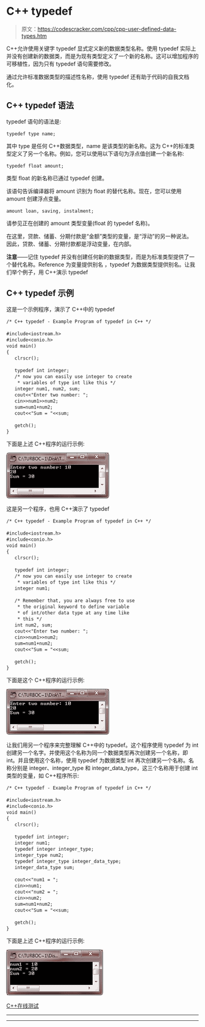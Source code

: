 # C++ typedef

> 原文：<https://codescracker.com/cpp/cpp-user-defined-data-types.htm>

C++允许使用关键字 typedef 显式定义新的数据类型名称。使用 typedef 实际上并没有创建新的数据类，而是为现有类型定义了一个新的名称。这可以增加程序的可移植性，因为只有 typedef 语句需要修改。

通过允许标准数据类型的描述性名称，使用 typedef 还有助于代码的自我文档化。

## C++ typedef 语法

typedef 语句的语法是:

```
typedef type name;
```

其中 type 是任何 C++数据类型，name 是该类型的新名称。这为 C++的标准类型定义了另一个名称。例如，您可以使用以下语句为浮点值创建一个新名称:

```
typedef float amount;
```

类型 float 的新名称已通过 typedef 创建。

该语句告诉编译器将 amount 识别为 float 的替代名称。现在，您可以使用 amount 创建浮点变量。

```
amount loan, saving, instalment;
```

请参见正在创建的 amount 类型变量(float 的 typedef 名称)。

在这里，贷款、储蓄、分期付款是“金额”类型的变量，是“浮动”的另一种说法。
因此，贷款、储蓄、分期付款都是浮动变量，在内部。

**注意**——记住 typedef 并没有创建任何新的数据类型，而是为标准类型提供了一个替代名称。Reference 为变量提供别名 ，typedef 为数据类型提供别名。让我们举个例子，用 C++演示 typedef

## C++ typedef 示例

这是一个示例程序，演示了 C++中的 typedef

```
/* C++ typedef - Example Program of typedef in C++ */

#include<iostream.h>
#include<conio.h>
void main()
{
   clrscr();

   typedef int integer;
   /* now you can easily use integer to create
    * variables of type int like this */
   integer num1, num2, sum;
   cout<<"Enter two number: ";
   cin>>num1>>num2;
   sum=num1+num2;
   cout<<"Sum = "<<sum;

   getch();
}
```

下面是上述 C++程序的运行示例:

![c++ typedef](img/b96656fa360d52bc59b0fe98dfd89463.png)

这是另一个程序，也用 C++演示了 typedef

```
/* C++ typedef - Example Program of typedef in C++ */

#include<iostream.h>
#include<conio.h>
void main()
{
   clrscr();

   typedef int integer;
   /* now you can easily use integer to create
    * variables of type int like this */
   integer num1;

   /* Remember that, you are always free to use
    * the original keyword to define variable
    * of int/other data type at any time like
    * this */
   int num2, sum;
   cout<<"Enter two number: ";
   cin>>num1>>num2;
   sum=num1+num2;
   cout<<"Sum = "<<sum;

   getch();
}
```

下面是这个 C++程序的运行示例:

![c++ typedef example program](img/8129a86bf955fe4f779dc43251925777.png)

让我们用另一个程序来完整理解 C++中的 typedef。这个程序使用 typedef 为 int 创建另一个名字。并使用这个名称为同一个数据类型再次创建另一个名称，即 int。并且使用这个名称，使用 typedef 为数据类型 int 再次创建另一个名称。名称分别是 integer、integer_type 和 integer_data_type，这三个名称用于创建 int 类型的变量，如 C++程序所示:

```
/* C++ typedef - Example Program of typedef in C++ */

#include<iostream.h>
#include<conio.h>
void main()
{
   clrscr();

   typedef int integer;
   integer num1;
   typedef integer integer_type;
   integer_type num2;
   typedef integer_type integer_data_type;
   integer_data_type sum;

   cout<<"num1 = ";
   cin>>num1;
   cout<<"num2 = ";
   cin>>num2;
   sum=num1+num2;
   cout<<"Sum = "<<sum;

   getch();
}
```

下面是上述 C++程序的运行示例:

![typedef c++](img/abd78dea78391d38f21a945bb16a6ed7.png)

[C++在线测试](/exam/showtest.php?subid=3)

* * *

* * *